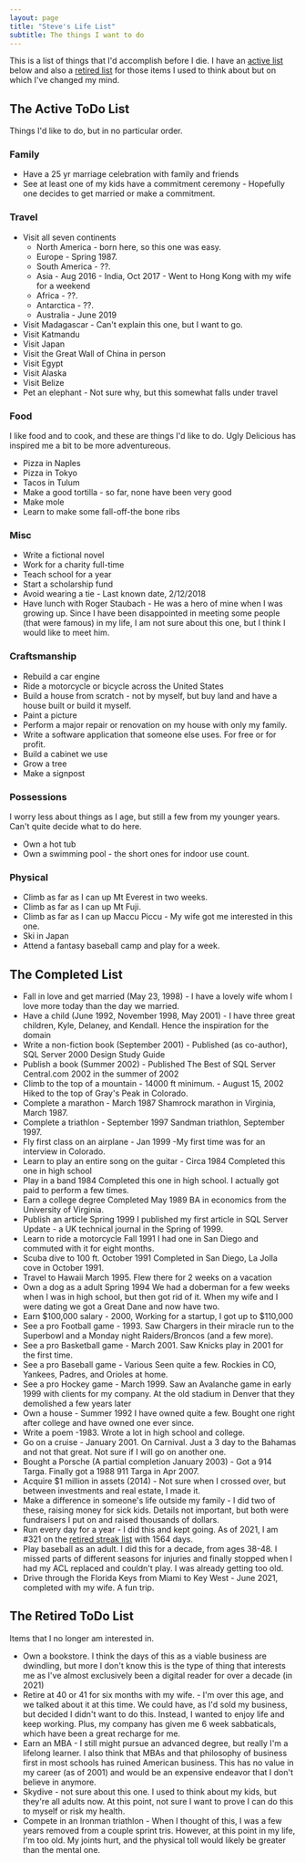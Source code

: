 ```yaml
---
layout: page
title: "Steve's Life List"
subtitle: The things I want to do
---
```


This is a list of things that I'd accomplish before I die. I have an [active list](#active) below and also a [retired list](#retired) for those items I used to think about but on which I've changed my mind.

## <a name="active">The Active ToDo List</a>

Things I'd like to do, but in no particular order.

### Family

- Have a 25 yr marriage celebration with family and friends
- See at least one of my kids have a commitment ceremony - Hopefully one decides to get married or make a commitment.
### Travel

- Visit all seven continents
    - North America - born here, so this one was easy.
    - Europe - Spring 1987.
    - South America - ??.
    - Asia - Aug 2016 - India, Oct 2017 - Went to Hong Kong with my wife for a weekend
    - Africa - ??.
    - Antarctica - ??.
    - Australia - June 2019
- Visit Madagascar - Can't explain this one, but I want to go.
- Visit Katmandu
- Visit Japan
- Visit the Great Wall of China in person
- Visit Egypt
- Visit Alaska
- Visit Belize
- Pet an elephant - Not sure why, but this somewhat falls under travel

### Food

I like food and to cook, and these are things I'd like to do. Ugly Delicious has inspired me a bit to be more adventureous.

- Pizza in Naples
- Pizza in Tokyo
- Tacos in Tulum
- Make a good tortilla - so far, none have been very good
- Make mole
- Learn to make some fall-off-the bone ribs

### Misc

- Write a fictional novel
- Work for a charity full-time
- Teach school for a year
- Start a scholarship fund
- Avoid wearing a tie - Last known date, 2/12/2018
- Have lunch with Roger Staubach - He was a hero of mine when I was growing up. Since I have been disappointed in meeting some people (that were famous) in my life, I am not sure about this one, but I think I would like to meet him.

### Craftsmanship

- Rebuild a car engine
- Ride a motorcycle or bicycle across the United States
- Build a house from scratch - not by myself, but buy land and have a house built or build it myself.
- Paint a picture
- Perform a major repair or renovation on my house with only my family.
- Write a software application that someone else uses. For free or for profit.
- Build a cabinet we use
- Grow a tree
- Make a signpost
### Possessions

I worry less about things as I age, but still a few from my younger years. Can't quite decide what to do here.

- Own a hot tub
- Own a swimming pool - the short ones for indoor use  count.

### Physical

- Climb as far as I can up Mt Everest in two weeks.
- Climb as far as I can up Mt Fuji.
- Climb as far as I can up Maccu Piccu - My wife got me interested in this one.
- Ski in Japan
- Attend a fantasy baseball camp and play for a week.


## The Completed List

- Fall in love and get married (May 23, 1998) - I have a lovely wife whom I love more today than the day we married.
- Have a child (June 1992, November 1998, May 2001) - I have three great children, Kyle, Delaney, and Kendall. Hence the inspiration for the domain
- Write a non-fiction book (September 2001) - Published (as co-author), SQL Server 2000 Design Study Guide
- Publish a book (Summer 2002) - Published The Best of SQL Server Central.com 2002 in the summer of 2002
- Climb to the top of a mountain - 14000 ft minimum. - August 15, 2002	Hiked to the top of Gray's Peak in Colorado.
- Complete a marathon - March 1987 Shamrock marathon in Virginia, March 1987.
- Complete a triathlon - September 1997	Sandman triathlon, September 1997.
- Fly first class on an airplane - Jan 1999 -My first time was for an interview in Colorado.
- Learn to play an entire song on the guitar - Circa 1984	Completed this one in high school
- Play in a band	1984	Completed this one in high school. I actually got paid to perform a few times.
- Earn a college degree	Completed May 1989	BA in economics from the University of Virginia.
- Publish an article	Spring 1999	I published my first article in SQL Server Update - a UK technical journal in the Spring of 1999.
- Learn to ride a motorcycle	Fall 1991	I had one in San Diego and commuted with it for eight months.
- Scuba dive to 100 ft.	October 1991	Completed in San Diego, La Jolla cove in October 1991.
- Travel to Hawaii	March 1995.	Flew there for 2 weeks on a vacation
- Own a dog as a adult	Spring 1994	We had a doberman for a few weeks when I was in high school, but then got rid of it. When my wife and I were dating we got a Great Dane and now have two.
- Earn $100,000 salary - 2000, Working for a startup, I got up to $110,000
- See a pro Football game - 1993. Saw Chargers in their miracle run to the Superbowl and a Monday night Raiders/Broncos (and a few more).
- See a pro Basketball game - March 2001. Saw Knicks play in 2001 for the first time.
- See a pro Baseball game - Various	Seen quite a few. Rockies in CO, Yankees, Padres, and Orioles at home.
- See a pro Hockey game - March 1999. Saw an Avalanche game in early 1999 with clients for my company. At the old stadium in Denver that they demolished a few years later
- Own a house - Summer 1992	I have owned quite a few. Bought one right after college and have owned one ever since.
- Write a poem -1983. Wrote a lot in high school and college.
- Go on a cruise - January 2001. On Carnival. Just a 3 day to the Bahamas and not that great. Not sure if I will go on another one.
- Bought a Porsche (A partial completion January 2003) - Got a 914 Targa. Finally got a 1988 911 Targa in Apr 2007.
- Acquire $1 million in assets (2014) - Not sure when I crossed over, but between investments and real estate, I made it.
- Make a difference in someone's life outside my family - I did two of these, raising money for sick kids. Details not important, but both were fundraisers I put on and raised thousands of dollars.
- Run every day for a year - I did this and kept going. As of 2021, I am #321 on the [retired streak list](https://www.runeveryday.com/men_retired.php) with 1564 days.
- Play baseball as an adult. I did this for a decade, from ages 38-48. I missed parts of different seasons for injuries and finally stopped when I had my ACL replaced and couldn't play. I was already getting too old.
- Drive through the Florida Keys from Miami to Key West - June 2021, completed with my wife. A fun trip.
## <a name="retired">The Retired ToDo List</a>

Items that I no longer am interested in.

- Own a bookstore. I think the days of this as a viable business are dwindling, but more I don't know this is the type of thing that interests me as I've almost exclusively been a digital reader for over a decade (in 2021)
- Retire at 40 or 41 for six months with my wife. - I'm over this age, and we talked about it at this time. We could have, as I'd sold my business, but decided I didn't want to do this. Instead, I wanted to enjoy life and keep working. Plus, my company has given me 6 week sabbaticals, which have been a great recharge for me.
- Earn an MBA - I still might pursue an advanced degree, but really I'm a lifelong learner. I also think that MBAs and that philosophy of business first in most schools has ruined American business. This has no value in my career (as of 2001) and would be an expensive endeavor that I don't believe in anymore.
- Skydive - not sure about this one. I used to think about my kids, but they're all adults now. At this point, not sure I want to prove I can do this to myself or risk my health.
- Compete in an Ironman triathlon - When I thought of this, I was a few years removed from a couple sprint tris. However, at this point in my life, I'm too old. My joints hurt, and the physical toll would likely be greater than the mental one.
